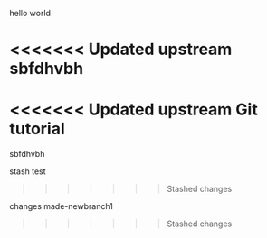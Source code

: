 hello world

<<<<<<< Updated upstream
sbfdhvbh
=======
<<<<<<< Updated upstream
Git tutorial
=======
sbfdhvbh

stash test
>>>>>>> Stashed changes

changes made-newbranch1
>>>>>>> Stashed changes
